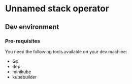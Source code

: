 # Unnamed stack operator

## Dev environment

### Pre-requisites

You need the following tools available on your dev machine:

* Go
* dep
* minikube
* kubebuilder
